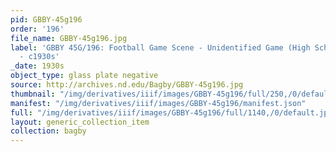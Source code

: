 ```yaml
---
pid: GBBY-45g196
order: '196'
file_name: GBBY-45g196.jpg
label: 'GBBY 45G/196: Football Game Scene - Unidentified Game (High School game?)
  - c1930s'
_date: 1930s
object_type: glass plate negative
source: http://archives.nd.edu/Bagby/GBBY-45g196.jpg
thumbnail: "/img/derivatives/iiif/images/GBBY-45g196/full/250,/0/default.jpg"
manifest: "/img/derivatives/iiif/images/GBBY-45g196/manifest.json"
full: "/img/derivatives/iiif/images/GBBY-45g196/full/1140,/0/default.jpg"
layout: generic_collection_item
collection: bagby
---
```


